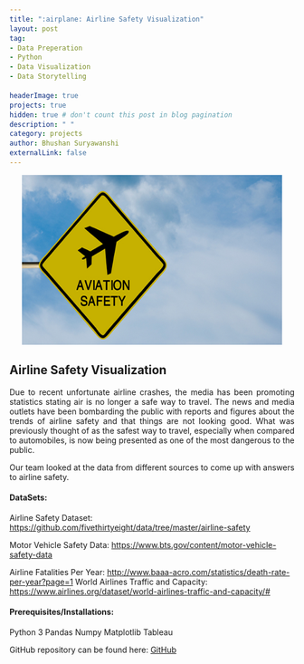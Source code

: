 ```yaml
---
title: ":airplane: Airline Safety Visualization"
layout: post
tag: 
- Data Preperation 
- Python
- Data Visualization
- Data Storytelling

headerImage: true
projects: true
hidden: true # don't count this post in blog pagination
description: " "
category: projects
author: Bhushan Suryawanshi 
externalLink: false
---
```


<p align="center">
  <img width="460" height="300" src="/assets/images/aviation_safety.jpg">
</p>


## Airline Safety Visualization 
<p align='justify'>Due to recent unfortunate airline crashes, the media has been promoting statistics stating air is no longer a safe way to travel. 
The news and media outlets have been bombarding the public with reports and figures about the trends of airline safety and that things are not looking good. What was previously thought of as the safest way to travel, especially when compared to automobiles, is now being presented as one of the most dangerous to the public. 

Our team looked at the data from different sources to come up with answers to airline safety. </p>  

#### DataSets:

Airline Safety Dataset: https://github.com/fivethirtyeight/data/tree/master/airline-safety

Motor Vehicle Safety Data: https://www.bts.gov/content/motor-vehicle-safety-data

Airline Fatalities Per Year: http://www.baaa-acro.com/statistics/death-rate-per-year?page=1 World Airlines Traffic and Capacity: https://www.airlines.org/dataset/world-airlines-traffic-and-capacity/#

#### Prerequisites/Installations:
Python 3
Pandas
Numpy
Matplotlib
Tableau


GitHub repository can be found here: [GitHub]( https://github.com)  
